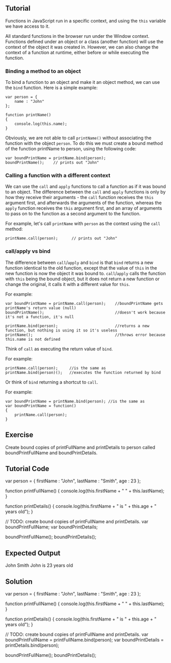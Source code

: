 Tutorial
--------

Functions in JavaScript run in a specific context, and using the `this` variable we have access to it. 

All standard functions in the browser run under the Window context. Functions defined under an object or a class (another function) will use the context of the object it was created in. However, we can also change the context of a function at runtime, either before or while executing the function.

### Binding a method to an object

To bind a function to an object and make it an object method, we can use the `bind` function. Here is a simple example:

    var person = {
        name : "John"
    };

    function printName()
    {
        console.log(this.name);
    }

Obviously, we are not able to call `printName()` without associating the function with the object `person`. To do this we must create a bound method of the function printName to person, using the following code:

    var boundPrintName = printName.bind(person);
    boundPrintName();    // prints out "John"

### Calling a function with a different context

We can use the `call` and `apply` functions to call a function as if it was bound to an object. The difference between the `call` and `apply` functions is only by how they receive their arguments - the `call` function receives the `this` argument first, and afterwards the arguments of the function, whereas the `apply` function receives the `this` argument first, and an array of arguments to pass on to the function as a second argument to the function.

For example, let's call `printName` with `person` as the context using the `call` method:

    printName.call(person);      // prints out "John"

### call/apply vs bind

The difference between `call`/`apply` and `bind` is that `bind` returns a new function identical to the old function, except that the value of `this` in the new function is now the object it was bound to.  `call`/`apply` calls the function with `this` being the bound object, but it does not return a new function or change the original, it calls it with a different value for `this`.

For example:

    var boundPrintName = printName.call(person);    //boundPrintName gets printName's return value (null)
    boundPrintName();                               //doesn't work because it's not a function, it's null
    
    printName.bind(person);                         //returns a new function, but nothing is using it so it's useless
    printName();                                    //throws error because this.name is not defined 
    
Think of `call` as executing the return value of `bind`.

For example:

    printName.call(person);     //is the same as
    printName.bind(person)();   //executes the function returned by bind

Or think of `bind` returning a shortcut to `call`.

For example:

    var boundPrintName = printName.bind(person); //is the same as
    var boundPrintName = function()
    {
        printName.call(person);
    }


Exercise
--------

Create bound copies of printFullName and printDetails to person called boundPrintFullName and boundPrintDetails.

Tutorial Code
-------------

var person = {
    firstName : "John",
    lastName : "Smith",
    age : 23
};

function printFullName()
{
    console.log(this.firstName + " " + this.lastName);
}

function printDetails()
{
    console.log(this.firstName + " is " + this.age + " years old");
}

// TODO: create bound copies of printFullName and printDetails.
var boundPrintFullName;
var boundPrintDetails;

boundPrintFullName();
boundPrintDetails();

Expected Output
---------------

John Smith
John is 23 years old

Solution
--------

var person = {
    firstName : "John",
    lastName : "Smith",
    age : 23
};

function printFullName()
{
    console.log(this.firstName + " " + this.lastName);
}

function printDetails()
{
    console.log(this.firstName + " is " + this.age + " years old");
}

// TODO: create bound copies of printFullName and printDetails.
var boundPrintFullName = printFullName.bind(person);
var boundPrintDetails = printDetails.bind(person);

boundPrintFullName();
boundPrintDetails();
